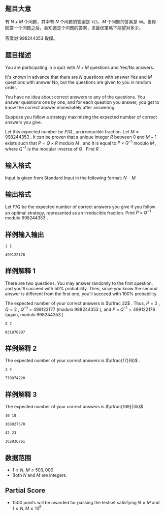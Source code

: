## 题目大意

有 $N+M$ 个问题，其中有 $N$ 个问题的答案是 `YES`，$M$ 个问题的答案是 `NO`。当你回答一个问题之后，会知道这个问题的答案，求最优策略下期望对多少。

答案对 $998244353$ 取模。

## 题目描述

You are participating in a quiz with $N+M$ questions and Yes/No answers.

It's known in advance that there are $N$ questions with answer Yes and $M$ questions with answer No, but the questions are given to you in random order.

You have no idea about correct answers to any of the questions. You answer questions one by one, and for each question you answer, you get to know the correct answer immediately after answering.

Suppose you follow a strategy maximizing the expected number of correct answers you give.

Let this expected number be $P/Q$ , an irreducible fraction. Let $M=998244353$ . It can be proven that a unique integer $R$ between $0$ and $M-1$ exists such that $P=Q\times R$ modulo $M$ , and it is equal to $P\times Q^{-1}$ modulo $M$ , where $Q^{-1}$ is the modular inverse of $Q$ . Find $R$ .

## 输入格式

Input is given from Standard Input in the following format: $N\quad M$ 

## 输出格式

Let $P/Q$ be the expected number of correct answers you give if you follow an optimal strategy, represented as an irreducible fraction. Print $P\times Q^{-1}$ modulo $998244353$ .

## 样例输入输出

```input1
1 1
```

```output1
499122178
```

## 样例解释 1

There are two questions. You may answer randomly to the first question, and you'll succeed with 50% probability. Then, since you know the second answer is different from the first one, you'll succeed with 100% probability.

The expected number of your correct answers is $\dfrac 32$ . Thus, $P=3$ , $Q=2$ , $Q^{-1}=499122177$ (modulo $998244353$ ), and $P\times Q^{-1}=499122178$ (again, modulo $998244353$ ).

```input2
2 2
```

```output2
831870297
```

## 样例解释 2

The expected number of your correct answers is $\dfrac{17}{6}$ .

```input3
3 4
```

```output3
770074220
```

## 样例解释 3

The expected number of your correct answers is $\dfrac{169}{35}$ .

```input4
10 10
```

```output4
208827570
```

```input5
42 23
```

```output5
362936761
```

## 数据范围

- $1\leq N,\ M\leq 500,000$
- Both $N$ and $M$ are integers.

## Partial Score

- $1500$ points will be awarded for passing the testset satisfying $N=M$ and $1\leq N, M\leq 10^5$ .
